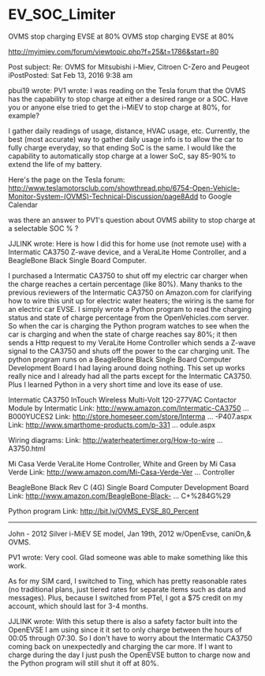 # EV_SOC_Limiter
 OVMS stop charging EVSE at 80% OVMS stop charging EVSE at 80%

http://myimiev.com/forum/viewtopic.php?f=25&t=1786&start=80

 Post subject: Re: OVMS for Mitsubishi i-Miev, Citroen C-Zero and Peugeot iPostPosted: Sat Feb 13, 2016 9:38 am
	
pbui19 wrote:
PV1 wrote:
I was reading on the Tesla forum that the OVMS has the capability to stop charge at either a desired range or a SOC. Have you or anyone else tried to get the i-MiEV to stop charge at 80%, for example? 

I gather daily readings of usage, distance, HVAC usage, etc. Currently, the best (most accurate) way to gather daily usage info is to allow the car to fully charge everyday, so that ending SoC is the same. I would like the capability to automatically stop charge at a lower SoC, say 85-90% to extend the life of my battery.

Here's the page on the Tesla forum:
http://www.teslamotorsclub.com/showthread.php/6754-Open-Vehicle-Monitor-System-(OVMS)-Technical-Discussion/page8Add to Google Calendar


was there an answer to PV1's question about OVMS ability to stop charge at a selectable SOC % ?

JJLINK wrote:
Here is how I did this for home use (not remote use) with a Intermatic CA3750 Z-wave device, and a VeraLite Home Controller, and a BeagleBone Black Single Board Computer.

I purchased a Intermatic CA3750 to shut off my electric car charger when the charge reaches a certain percentage (like 80%). Many thanks to the previous reviewers of the Intermatic CA3750 on Amazon.com for clarifying how to wire this unit up for electric water heaters; the wiring is the same for an electric car EVSE. I simply wrote a Python program to read the charging status and state of charge percentage from the OpenVehicles.com server. So when the car is charging the Python program watches to see when the car is charging and when the state of charge reaches say 80%; it then sends a Http request to my VeraLite Home Controller which sends a Z-wave signal to the CA3750 and shuts off the power to the car charging unit. The python program runs on a BeagleBone Black Single Board Computer Development Board I had laying around doing nothing. This set up works really nice and I already had all the parts except for the Intermatic CA3750. Plus I learned Python in a very short time and love its ease of use.

Intermatic CA3750 InTouch Wireless Multi-Volt 120-277VAC Contactor Module by Intermatic
Link: http://www.amazon.com/Intermatic-CA3750 ... B000YUCES2
Link: http://store.homeseer.com/store/Interma ... -P407.aspx
Link: http://www.smarthome-products.com/p-331 ... odule.aspx

Wiring diagrams:
Link: http://waterheatertimer.org/How-to-wire ... A3750.html 

Mi Casa Verde VeraLite Home Controller, White and Green by Mi Casa Verde
Link: http://www.amazon.com/Mi-Casa-Verde-Ver ... Controller

BeagleBone Black Rev C (4G) Single Board Computer Development Board
Link: http://www.amazon.com/BeagleBone-Black- ... C+%284G%29

Python program Link:
http://bit.ly/OVMS_EVSE_80_Percent
_________________
John - 2012 Silver i-MiEV SE model, Jan 19th, 2012 w/OpenEvse, caniOn,& OVMS. 

PV1 wrote:
Very cool. Glad someone was able to make something like this work.

As for my SIM card, I switched to Ting, which has pretty reasonable rates (no traditional plans, just tiered rates for separate items such as data and messages). Plus, because I switched from PTel, I got a $75 credit on my account, which should last for 3-4 months.

JJLINK wrote:
With this setup there is also a safety factor built into the OpenEVSE I am using since it it set to only charge between the hours of 00:05 through 07:30. So I don't have to worry about the Intermatic CA3750 coming back on unexpectedly and charging the car more. If I want to charge during the day I just push the OpenEVSE button to charge now and the Python program will still shut it off at 80%.
